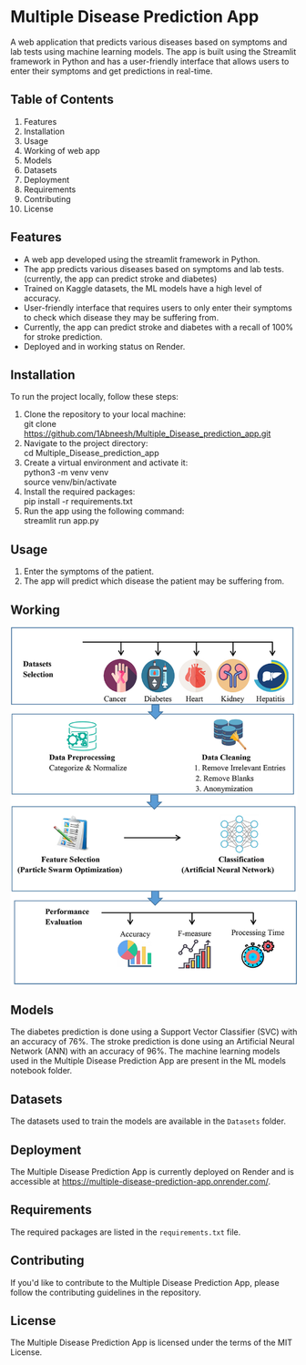 # Multiple Disease Prediction App
A web application that predicts various diseases based on symptoms and lab tests using machine learning models. The app is built using the Streamlit framework in Python and has a user-friendly interface that allows users to enter their symptoms and get predictions in real-time.

## Table of Contents
1. Features
2. Installation
3. Usage
4. Working of web app
5. Models
6. Datasets
7. Deployment
8. Requirements
9. Contributing
10. License

## Features
- A web app developed using the streamlit framework in Python. 
- The app predicts various diseases based on symptoms and lab tests. (currently, the app can predict stroke and diabetes)
- Trained on Kaggle datasets, the ML models have a high level of accuracy. 
- User-friendly interface that requires users to only enter their symptoms to check which disease they may be suffering from. 
- Currently, the app can predict stroke and diabetes with a recall of 100% for stroke prediction.
- Deployed and in working status on Render.

## Installation
To run the project locally, follow these steps:
1. Clone the repository to your local machine:<br>
   git clone https://github.com/1Abneesh/Multiple_Disease_prediction_app.git
2. Navigate to the project directory:<br>
  cd Multiple_Disease_prediction_app
3. Create a virtual environment and activate it:<br>
  python3 -m venv venv<br>
  source venv/bin/activate
4. Install the required packages:<br>
  pip install -r requirements.txt
7. Run the app using the following command: <br>
  streamlit run app.py
  

## Usage
1. Enter the symptoms of the patient.
2. The app will predict which disease the patient may be suffering from.

## Working
<p align="center">
  <img src="about.jpg">
</p>

## Models
The diabetes prediction is done using a Support Vector Classifier (SVC) with an accuracy of 76%. The stroke prediction is done using an Artificial Neural Network (ANN) with an accuracy of 96%. The machine learning models used in the Multiple Disease Prediction App are present in the ML models notebook folder.

## Datasets
The datasets used to train the models are available in the `Datasets` folder.

## Deployment
The Multiple Disease Prediction App is currently deployed on Render and is accessible at https://multiple-disease-prediction-app.onrender.com/.

## Requirements
The required packages are listed in the `requirements.txt` file.

## Contributing
If you'd like to contribute to the Multiple Disease Prediction App, please follow the contributing guidelines in the repository.

## License
The Multiple Disease Prediction App is licensed under the terms of the MIT License.

